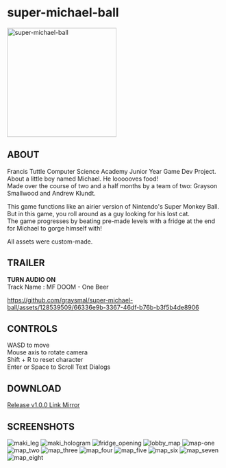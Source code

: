 # super-michael-ball

<img width="255" alt="super-michael-ball" src="https://github.com/graysmal/super-michael-ball/assets/128539509/fe3d2e66-4682-4b20-8f7f-ddb4df5c99b0">


## ABOUT
Francis Tuttle Computer Science Academy Junior Year Game Dev Project.  
About a little boy named Michael. He loooooves food!  
Made over the course of two and a half months by a team of two: Grayson Smallwood and Andrew Klundt.

This game functions like an airier version of Nintendo's Super Monkey Ball.  
But in this game, you roll around as a guy looking for his lost cat.  
The game progresses by beating pre-made levels with a fridge at the end for Michael to gorge himself with!

All assets were custom-made.

## TRAILER
**TURN AUDIO ON**  
Track Name : MF DOOM - One Beer

https://github.com/graysmal/super-michael-ball/assets/128539509/66336e9b-3367-46df-b76b-b3f5b4de8906

## CONTROLS
WASD to move  
Mouse axis to rotate camera  
Shift + R to reset character  
Enter or Space to Scroll Text Dialogs

## DOWNLOAD
[Release v1.0.0 Link Mirror](https://github.com/graysmal/super-michael-ball/releases/download/V1.0.0/1.0.0.super-michael-ball.zip)

## SCREENSHOTS

![maki_leg](https://github.com/graysmal/super-michael-ball/assets/128539509/ef83aa1c-4006-4e5f-a688-3d3203388042)
![maki_hologram](https://github.com/graysmal/super-michael-ball/assets/128539509/bd331475-7f43-4d33-a835-6df189905028)
![fridge_opening](https://github.com/graysmal/super-michael-ball/assets/128539509/703a6df0-d8cd-4e24-8411-3f83d055d379)
![lobby_map](https://github.com/graysmal/super-michael-ball/assets/128539509/876e4d35-baaf-406d-b6a8-21a93887fbff)
![map-one](https://github.com/graysmal/super-michael-ball/assets/128539509/92e91428-4140-4b14-a87c-7f6723f1e149)
![map_two](https://github.com/graysmal/super-michael-ball/assets/128539509/8705f044-cafa-482e-9f37-49279fc14324)
![map_three](https://github.com/graysmal/super-michael-ball/assets/128539509/6fded35c-4617-4ffb-848a-ce7755532a7d)
![map_four](https://github.com/graysmal/super-michael-ball/assets/128539509/2a4b27c1-d239-4ab0-8d77-7774b47f88dc)
![map_five](https://github.com/graysmal/super-michael-ball/assets/128539509/49bfa66c-241c-45a5-868b-1d049e7df418)
![map_six](https://github.com/graysmal/super-michael-ball/assets/128539509/2171b776-00d5-4810-b149-27ed1591d98d)
![map_seven](https://github.com/graysmal/super-michael-ball/assets/128539509/63643cd9-772a-43f6-ad13-893bcabafd34)
![map_eight](https://github.com/graysmal/super-michael-ball/assets/128539509/cd5ca77b-bfb7-463a-8a2b-ebab038f8048)
